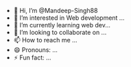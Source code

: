 - 👋 Hi, I’m @Mandeep-Singh88
- 👀 I’m interested in Web development ...
- 🌱 I’m currently learning web dev...
- 💞️ I’m looking to collaborate on ...
- 📫 How to reach me ...
- 😄 Pronouns: ...
- ⚡ Fun fact: ...

<!---
Mandeep-Singh88/Mandeep-Singh88 is a ✨ special ✨ repository because its `README.md` (this file) appears on your GitHub profile.
You can click the Preview link to take a look at your changes.
--->
